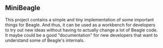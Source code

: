 ## MiniBeagle

This project contains a simple and tiny implementation of some important things for Beagle. And thus, it can be used as a workbench for developers to try out new ideas without having to actually change a lot of Beagle code. It maybe could be a good "documentation" for new developers that want to understand some of Beagle's internals.
